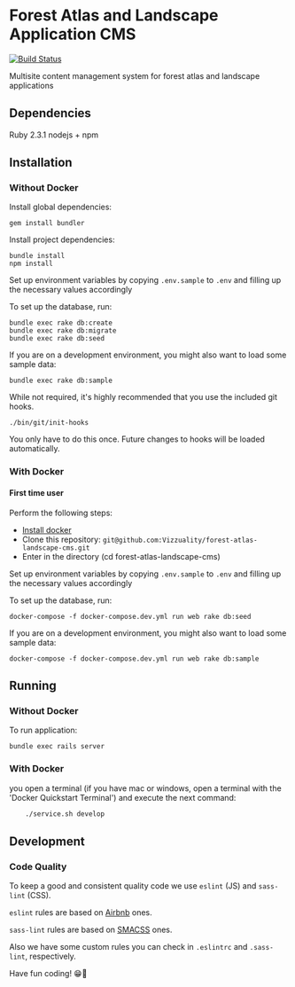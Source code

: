 # Forest Atlas and Landscape Application CMS

[![Build Status](https://travis-ci.org/Vizzuality/forest-atlas-landscape-cms.svg?branch=master)](https://travis-ci.org/Vizzuality/forest-atlas-landscape-cms)

Multisite content management system for forest atlas and landscape applications

## Dependencies

Ruby 2.3.1
nodejs + npm


## Installation

### Without Docker

Install global dependencies:

    gem install bundler

Install project dependencies:

    bundle install
    npm install

Set up environment variables by copying `.env.sample` to `.env` and filling up the necessary values accordingly

To set up the database, run:

    bundle exec rake db:create
    bundle exec rake db:migrate
    bundle exec rake db:seed

If you are on a development environment, you might also want to load some sample data:

    bundle exec rake db:sample

While not required, it's highly recommended that you use the included git hooks. 

    ./bin/git/init-hooks
    
You only have to do this once. Future changes to hooks will be loaded automatically.

### With Docker

#### First time user

Perform the following steps:
* [Install docker](https://docs.docker.com/engine/installation/)
* Clone this repository: ```git@github.com:Vizzuality/forest-atlas-landscape-cms.git```
* Enter in the directory (cd forest-atlas-landscape-cms)

Set up environment variables by copying `.env.sample` to `.env` and filling up the necessary values accordingly

To set up the database, run:

    docker-compose -f docker-compose.dev.yml run web rake db:seed

If you are on a development environment, you might also want to load some sample data:

    docker-compose -f docker-compose.dev.yml run web rake db:sample

## Running

### Without Docker

To run application:

    bundle exec rails server
    
### With Docker

you open a terminal (if you have mac or windows, open a terminal with the 'Docker Quickstart Terminal') and execute the next command:

```bash
    ./service.sh develop

```
    

## Development

### Code Quality

To keep a good and consistent quality code we use `eslint` (JS) and `sass-lint` (CSS).

`eslint` rules are based on [Airbnb](http://airbnb.io/javascript/) ones.

`sass-lint` rules are based on [SMACSS](https://github.com/brigade/scss-lint/blob/master/data/property-sort-orders/smacss.txt) ones.

Also we have some custom rules you can check in `.eslintrc` and `.sass-lint`, respectively.

Have fun coding! 😁🌲


